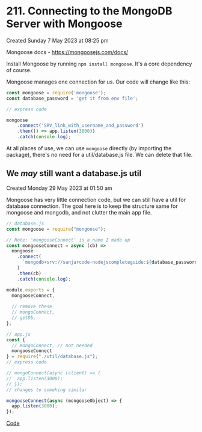 # 211. Connecting to the MongoDB Server with Mongoose
Created Sunday 7 May 2023 at 08:25 pm

Mongoose docs  - https://mongoosejs.com/docs/

Install Mongoose by running `npm install mongoose`. It's a core dependency of course.

Mongoose manages one connection for us. Our code will change like this:
```js
const mongoose = require('mongoose');
const database_password = 'get it from env file';

// express code

mongoose
	.connect('SRV_link_with_username_and_password')
	.then(() => app.listen(3000))
	.catch(console.log);
```
At all places of use, we can use `mongoose` directly (by importing the package), there's no need for a util/database.js file. We can delete that file.


## We *may* still want a database.js util
Created Monday 29 May 2023 at 01:50 am

Mongoose has very little connection code, but we can still have a util for database connection. The goal here is to keep the structure same for mongoose and mongodb, and not clutter the main app file.

```js
// database.js
const mongoose = require("mongoose");

// Note: 'mongooseConnect' is a name I made up
const mongooseConnect = async (cb) =>
  mongoose
    .connect(
      `mongodb+srv://sanjarcode-nodejscompleteguide:${database_password}@cluster-nodejscompleteg.nuohpop.mongodb.net/?retryWrites=true&w=majority`
    )
    .then(cb)
    .catch(console.log);

module.exports = {
  mongooseConnect,
  
  // remove these
  // mongoConnect,
  // getDb,
};
```

```js
// app.js
const {
  // mongoConnect, // not needed
  mongooseConnect
} = require("./util/database.js");
// express code

// mongoConnect(async (client) => {
//  app.listen(3000);
// });
// changes to somehing similar

mongooseConnect(async (mongooseObject) => {
  app.listen(3000);
});
```

[Code](https://github.com/exemplar-codes/online-shop-with-nosql-mongoose/commit/f72178d5a9f220649ba31cf24f05a8a6bf33993a)